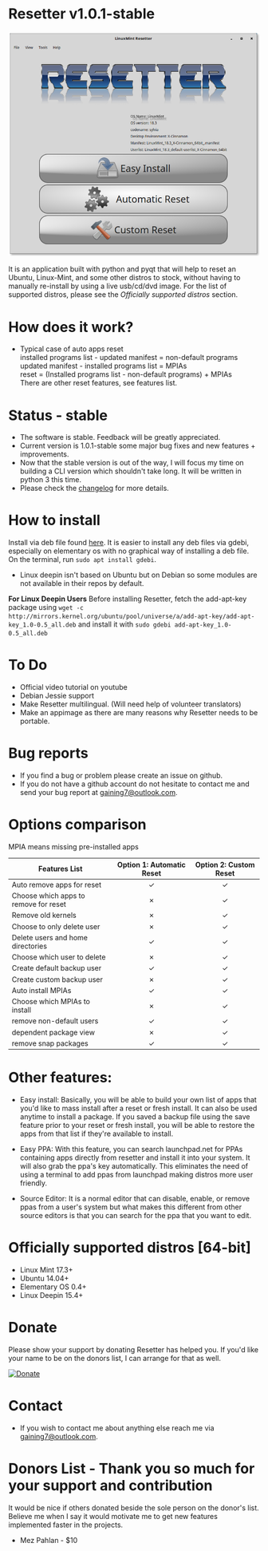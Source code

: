 # Resetter v1.0.1-stable
![alt tag](https://github.com/gaining/Resetter/blob/master/Resetter/resetter-screenshot.png)

It is an application built with python and pyqt that will help to reset an Ubuntu, Linux-Mint, and some other distros to stock, without having to manually re-install by using a live usb/cd/dvd image. For the list of supported distros, please see the *Officially supported distros* section. 

# How does it work?
- Typical case of auto apps reset <br/>
installed programs list - updated manifest = non-default programs <br/>
updated manifest - installed programs list = MPIAs <br/>
reset = (Installed programs list - non-default programs) + MPIAs <br/>
There are other reset features, see features list.


# Status - stable
- The software is stable. Feedback will be greatly appreciated.
- Current version is 1.0.1-stable some major bug fixes and new features + improvements.
- Now that the stable version is out of the way, I will focus my time on building a CLI version which shouldn't take long. It will be written in python 3 this time.
- Please check the [changelog](https://github.com/gaining/Resetter/blob/master/changelog) for more details.

# How to install
Install via deb file found [here](https://github.com/gaining/Resetter/releases/tag/v1.0.1-stable). 
It is easier to install any deb files via gdebi, especially on elementary os with no graphical way of installing a deb file. 
On the terminal, run `sudo apt install gdebi`.
- Linux deepin isn't based on Ubuntu but on Debian so some modules are not available in their repos by default.

**For Linux Deepin Users** 
Before installing Resetter, fetch the add-apt-key package using `wget -c http://mirrors.kernel.org/ubuntu/pool/universe/a/add-apt-key/add-apt-key_1.0-0.5_all.deb` and install it with `sudo gdebi add-apt-key_1.0-0.5_all.deb`

# To Do 
- Official video tutorial on youtube
- Debian Jessie support
- Make Resetter multilingual. (Will need help of volunteer translators) 
- Make an appimage as there are many reasons why Resetter needs to be portable.

# Bug reports
- If you find a bug or problem please create an issue on github. 
- If you do not have a github account do not hesitate to contact me and send your bug report at gaining7@outlook.com.

# Options comparison

MPIA means missing pre-installed apps

<center>

| Features List                          | Option 1: Automatic Reset | Option 2: Custom Reset |
|----------------------------------------|:-------------------------:|:----------------------:|
| Auto remove apps for reset             |             ✓             |            ✓           |
| Choose which apps to remove for reset  |             ✗             |            ✓           |
| Remove old kernels                     |             ✗             |            ✓           |
| Choose to only delete user             |             ✗             |            ✓           |
| Delete users and home directories      |             ✓             |            ✓           |
| Choose which user to delete            |             ✗             |            ✓           |
| Create default backup user             |             ✓             |            ✓           |
| Create custom backup user              |             ✗             |            ✓           |
| Auto install MPIAs                     |             ✓             |            ✓           |
| Choose which MPIAs to install          |             ✗             |            ✓           |
| remove non-default users               |             ✓             |            ✓           |
| dependent package view                 |             ✗             |            ✓           |
| remove snap packages                   |             ✓             |            ✓           |


</center>

# Other features:
- Easy install: Basically, you will be able to build your own list of apps that you'd like to mass install after a reset or fresh install. It can also be used anytime to install a package. If you saved a backup file using the save feature prior to your reset or fresh install, you will be able to restore the apps from that list if they're available to install.

- Easy PPA: With this feature, you can search launchpad.net for PPAs containing apps directly from resetter and install it into your system. It will also grab the ppa's key automatically. This eliminates the need of using a terminal to add ppas from launchpad making distros more user friendly.

- Source Editor: It is a normal editor that can disable, enable, or remove ppas from a user's system but what makes this different from other source editors is that you can search for the ppa that you want to edit.

# Officially supported distros [64-bit]

- Linux Mint 17.3+
- Ubuntu 14.04+
- Elementary OS 0.4+ 
- Linux Deepin 15.4+ 

# Donate
Please show your support by donating Resetter has helped you.
If you'd like your name to be on the donors list, I can arrange for that as well.

[![Donate](https://www.paypalobjects.com/en_US/i/btn/btn_donateCC_LG.gif)](https://www.paypal.com/cgi-bin/webscr?cmd=_s-xclick&hosted_button_id=8FET8RGU2ZKQ8)

# Contact
- If you wish to contact me about anything else reach me via gaining7@outlook.com.

# Donors List - Thank you so much for your support and contribution
It would be nice if others donated beside the sole person on the donor's list. Believe me when I say it would motivate me to get new features implemented faster in the projects.
- Mez Pahlan - $10
